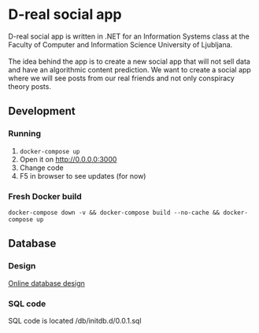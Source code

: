 # D-real social app

D-real social app is written in .NET for an Information Systems class at the Faculty of Computer and Information Science University of Ljubljana. <br><br>
The idea behind the app is to create a new social app that will not sell data and have an algorithmic content prediction. We want to create a social app where we will see posts from our real friends and not only conspiracy theory posts.

## Development

### Running

1. `docker-compose up`
2. Open it on http://0.0.0.0:3000
3. Change code
4. F5 in browser to see updates (for now)

### Fresh Docker build

`docker-compose down -v && docker-compose build --no-cache && docker-compose up`

## Database

### Design

[Online database design](https://app.dynobird.com/?action=open&id=ae9410b9-a08a-401d-9768-ce1bb1bfcaac)

### SQL code

SQL code is located /db/initdb.d/0.0.1.sql
